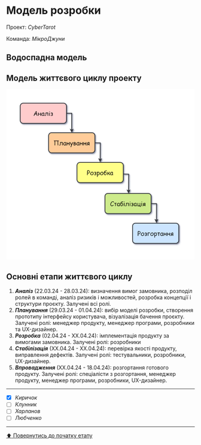 # Модель розробки

Проект: *CyberTarot*

Команда: *МікроДжуни*

## Водоспадна модель

## Модель життєвого циклу проекту

![](/docs/2.Planning/other/Водоспадна_модель_розробки.drawio.png)

## Основні етапи життєвого циклу

1. ***Аналіз*** (22.03.24 - 28.03.24): визначення вимог замовника, розподіл ролей в команді, аналіз ризиків і можливостей, розробка концепції і структури проєкту. Залучені всі ролі.
2. ***Планування*** (29.03.24 - 01.04.24): вибір моделі розробки, створення прототипу інтерфейсу користувача, візуалізація бачення проєкту. Залучені ролі: менеджер продукту, менеджер програми, розробники та UX-дизайнер.
3. ***Розробка*** (02.04.24 - ХХ.04.24): імплементація продукту за вимогами замовника. Залучені ролі: розробники
4. ***Стабілізація*** (ХХ.04.24 - ХХ.04.24): перевірка якості продукту, виправлення дефектів. Залучені ролі: тестувальники, розробники, UX-дизайнер.
5. ***Впровадження*** (ХХ.04.24 - 18.04.24): розгортання готового продукту. Залучені ролі: спеціалісти з розгортання, менеджер продукту, менеджер програми, розробники, UX-дизайнер.

---

- [x] *Киричок*
- [ ] *Клунник*
- [ ] *Харланов*
- [ ] *Любченко*

---
[:arrow_up: Повернутись до початку етапу](/docs/2.Planning/README.md)

